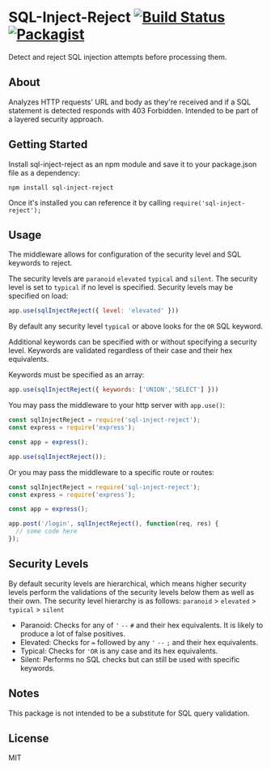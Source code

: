 # SQL-Inject-Reject [![Build Status](https://travis-ci.org/Redeux/sql-inject-reject.svg?branch=master)](https://travis-ci.org/Redeux/sql-inject-reject) [![Packagist](https://img.shields.io/packagist/l/doctrine/orm.svg)](https://github.com/Redeux/sql-inject-reject/blob/master/LICENSE) 

  Detect and reject SQL injection attempts before processing them.

## About

  Analyzes HTTP requests' URL and body as they're received and if a SQL statement is detected responds with 403 Forbidden.  Intended to be part of a layered security approach.

## Getting Started
  
  Install sql-inject-reject as an npm module and save it to your package.json file as a dependency:

  ```
npm install sql-inject-reject
  ```

  Once it's installed you can reference it by calling ```require('sql-inject-reject');```

## Usage

  The middleware allows for configuration of the security level and SQL keywords to reject.

  The security levels are `paranoid` `elevated` `typical` and `silent`.  The security level is set to `typical` if no level is specified. Security levels may be specified on load:

  ```js
app.use(sqlInjectReject({ level: 'elevated' }))
  ```

  By default any security level `typical` or above looks for the `OR` SQL keyword.  
  
  Additional keywords can be specified with or without specifying a security level.  Keywords are validated regardless of their case and their hex equivalents.
  
  Keywords must be specified as an array:

  ```js
app.use(sqlInjectReject({ keywords: ['UNION','SELECT'] }))
  ```
  You may pass the middleware to your http server with `app.use()`:
  ```js
const sqlInjectReject = require('sql-inject-reject');
const express = require('express');

const app = express();

app.use(sqlInjectReject());
  ```

Or you may pass the middleware to a specific route or routes:
  ```js
const sqlInjectReject = require('sql-inject-reject');
const express = require('express');

const app = express();

app.post('/login', sqlInjectReject(), function(req, res) {
    // some code here
});
  ```

## Security Levels

By default security levels are hierarchical, which means higher security levels perform the validations of the security levels below them as well as their own.  The security level hierarchy is as follows: `paranoid` > `elevated` > `typical` > `silent`

* Paranoid: Checks for any of `'` `--` `#` and their hex equivalents. It is likely to produce a lot of false positives.
* Elevated: Checks for `=` followed by any `'` `--` `;` and their hex equivalents.
* Typical: Checks for `'OR` is any case and its hex equivalents.
* Silent: Performs no SQL checks but can still be used with specific keywords.

## Notes

  This package is not intended to be a substitute for SQL query validation.

## License
  
  MIT
